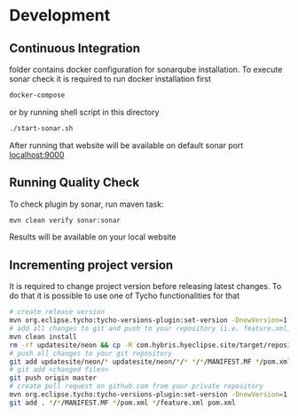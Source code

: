 #  Development

## Continuous Integration

folder contains docker configuration for sonarqube installation.
To execute sonar check it is required to run docker installation first

```bash
docker-compose
```

 or by running shell script in this directory

```bash
./start-sonar.sh
```

After running that website will be available on default sonar port [localhost:9000](http://localhost:9000)

## Running Quality Check

To check plugin by sonar, run maven task:

```bash
mvn clean verify sonar:sonar
```

Results will be available on your local website


## Incrementing project version

It is required to change project version before releasing latest changes. To do that it is possible to use one of Tycho functionalities for that 

```bash
# create release version
mvn org.eclipse.tycho:tycho-versions-plugin:set-version -DnewVersion=1.5.0.RELEASE
# add all changes to git and push to your repository (i.e. feature.xml, MANIFEST.MF and pom.xml)
mvn clean install
rm -rf updatesite/neon && cp -R com.hybris.hyeclipse.site/target/repository updatesite/neon
# push all changes to your git repository
git add updatesite/neon/* updatesite/neon/*/* */*/MANIFEST.MF */pom.xml */feature.xml pom.xml
# git add <changed files>
git push origin master
# create pull request on github.com from your private repository
mvn org.eclipse.tycho:tycho-versions-plugin:set-version -DnewVersion=1.5.1-SNAPSHOT
git add . */*/MANIFEST.MF */pom.xml */feature.xml pom.xml
```